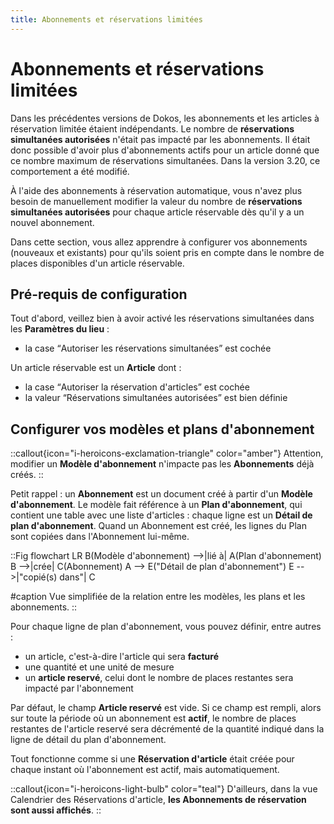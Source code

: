 ```yaml
---
title: Abonnements et réservations limitées
---
```


# Abonnements et réservations limitées

Dans les précédentes versions de Dokos, les abonnements et les articles à réservation limitée étaient indépendants.
Le nombre de **réservations simultanées autorisées** n'était pas impacté par les abonnements.
Il était donc possible d'avoir plus d'abonnements actifs pour un article donné que ce nombre maximum de réservations simultanées.
Dans la version 3.20, ce comportement a été modifié.

À l'aide des abonnements à réservation automatique, vous n'avez plus besoin de manuellement modifier la valeur du nombre de **réservations simultanées autorisées** pour chaque article réservable dès qu'il y a un nouvel abonnement.

Dans cette section, vous allez apprendre à configurer vos abonnements (nouveaux et existants) pour qu'ils soient pris en compte dans le nombre de places disponibles d'un article réservable.

## Pré-requis de configuration

Tout d'abord, veillez bien à avoir activé les réservations simultanées dans les **Paramètres du lieu** :
* la case <q>Autoriser les réservations simultanées</q> est cochée

Un article réservable est un **Article** dont :
* la case <q>Autoriser la réservation d'articles</q> est cochée
* la valeur <q>Réservations simultanées autorisées</q> est bien définie

## Configurer vos modèles et plans d'abonnement

::callout{icon="i-heroicons-exclamation-triangle" color="amber"}
Attention, modifier un **Modèle d'abonnement** n'impacte pas les **Abonnements** déjà créés.
::

Petit rappel : un **Abonnement** est un document créé à partir d'un **Modèle d'abonnement**.
Le modèle fait référence à un **Plan d'abonnement**, qui contient une table avec une liste d'articles : chaque ligne est un **Détail de plan d'abonnement**.
Quand un Abonnement est créé, les lignes du Plan sont copiées dans l'Abonnement lui-même.

::Fig
<mermaid style="align-self: stretch;">
flowchart LR
  B(Modèle d'abonnement) -->|lié à| A(Plan d'abonnement)
  B -->|crée| C(Abonnement)
  A --> E("Détail de plan d'abonnement")
  E -->|"copié(s) dans"| C
</mermaid>

#caption
Vue simplifiée de la relation entre les modèles, les plans et les abonnements.
::

Pour chaque ligne de plan d'abonnement, vous pouvez définir, entre autres :
* un article, c'est-à-dire l'article qui sera **facturé**
* une quantité et une unité de mesure
* un **article reservé**, celui dont le nombre de places restantes sera impacté par l'abonnement

Par défaut, le champ **Article reservé** est vide. Si ce champ est rempli, alors sur toute la période où un abonnement est **actif**, le nombre de places restantes de l'article reservé sera décrémenté de la quantité indiqué dans la ligne de détail du plan d'abonnement.

Tout fonctionne comme si une **Réservation d'article** était créée pour chaque instant où l'abonnement est actif, mais automatiquement.

::callout{icon="i-heroicons-light-bulb" color="teal"}
D'ailleurs, dans la vue Calendrier des Réservations d'article, **les Abonnements de réservation sont aussi affichés**.
::

